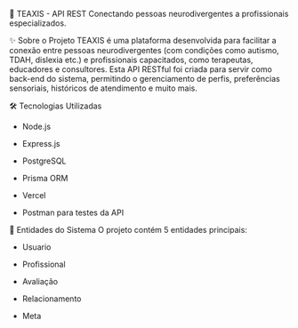 🧠 TEAXIS - API REST
Conectando pessoas neurodivergentes a profissionais especializados.

✨ Sobre o Projeto
TEAXIS é uma plataforma desenvolvida para facilitar a conexão entre pessoas neurodivergentes (com condições como autismo, TDAH, dislexia etc.) e profissionais capacitados, como terapeutas, educadores e consultores.
Esta API RESTful foi criada para servir como back-end do sistema, permitindo o gerenciamento de perfis, preferências sensoriais, históricos de atendimento e muito mais.

🛠️ Tecnologias Utilizadas
- Node.js

- Express.js

- PostgreSQL 

- Prisma ORM 

- Vercel

- Postman para testes da API

🧩 Entidades do Sistema
O projeto contém 5 entidades principais:

- Usuario 

- Profissional 

- Avaliação 

- Relacionamento 

- Meta
